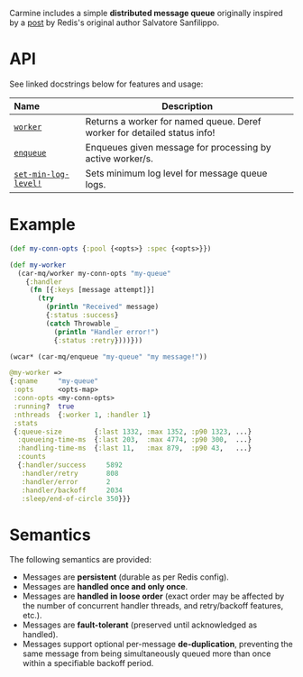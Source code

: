 Carmine includes a simple **distributed message queue** originally inspired by a [post](http://oldblog.antirez.com/post/250) by Redis's original author Salvatore Sanfilippo.

# API

See linked docstrings below for features and usage:

| Name                                                                                                                            | Description                                                              |
| :------------------------------------------------------------------------------------------------------------------------------ | ------------------------------------------------------------------------ |
| [`worker`](https://cljdoc.org/d/com.taoensso/carmine/CURRENT/api/taoensso.carmine.message-queue#worker)                         | Returns a worker for named queue. Deref worker for detailed status info! |
| [`enqueue`](https://cljdoc.org/d/com.taoensso/carmine/CURRENT/api/taoensso.carmine.message-queue#enqueue)                       | Enqueues given message for processing by active worker/s.                |
| [`set-min-log-level!`](https://cljdoc.org/d/com.taoensso/carmine/CURRENT/api/taoensso.carmine.message-queue#set-min-log-level!) | Sets minimum log level for message queue logs.                           |

# Example


```clojure
(def my-conn-opts {:pool {<opts>} :spec {<opts>}})

(def my-worker
  (car-mq/worker my-conn-opts "my-queue"
    {:handler
     (fn [{:keys [message attempt]}]
       (try
         (println "Received" message)
         {:status :success}
         (catch Throwable _
           (println "Handler error!")
           {:status :retry})))}))

(wcar* (car-mq/enqueue "my-queue" "my message!"))

@my-worker =>
{:qname     "my-queue"
 :opts      <opts-map>
 :conn-opts <my-conn-opts>
 :running?  true
 :nthreads  {:worker 1, :handler 1}
 :stats
 {:queue-size        {:last 1332, :max 1352, :p90 1323, ...}
  :queueing-time-ms  {:last 203,  :max 4774, :p90 300,  ...}
  :handling-time-ms  {:last 11,   :max 879,  :p90 43,   ...}
  :counts
  {:handler/success     5892
   :handler/retry       808
   :handler/error       2
   :handler/backoff     2034
   :sleep/end-of-circle 350}}}
```

# Semantics

The following semantics are provided:

- Messages are **persistent** (durable as per Redis config).
- Messages are **handled once and only once**.
- Messages are **handled in loose order** (exact order may be affected by the number of concurrent handler threads, and retry/backoff features, etc.).
- Messages are **fault-tolerant** (preserved until acknowledged as handled).
- Messages support optional per-message **de-duplication**, preventing the same message from being simultaneously queued more than once within a specifiable backoff period.
